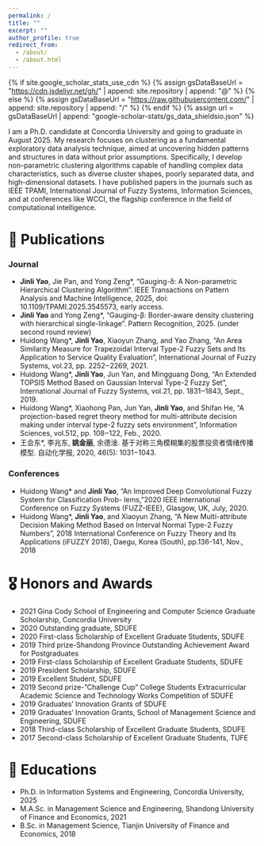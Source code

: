 ```yaml
---
permalink: /
title: ""
excerpt: ""
author_profile: true
redirect_from: 
  - /about/
  - /about.html
---
```


{% if site.google_scholar_stats_use_cdn %}
{% assign gsDataBaseUrl = "https://cdn.jsdelivr.net/gh/" | append: site.repository | append: "@" %}
{% else %}
{% assign gsDataBaseUrl = "https://raw.githubusercontent.com/" | append: site.repository | append: "/" %}
{% endif %}
{% assign url = gsDataBaseUrl | append: "google-scholar-stats/gs_data_shieldsio.json" %}

<span class='anchor' id='about-me'></span>

I am a Ph.D. candidate at Concordia University and going to graduate in August 2025. My research focuses on clustering as a fundamental exploratory data analysis technique, aimed at uncovering hidden patterns and structures in data without prior assumptions. Specifically, I develop non-parametric clustering algorithms capable of handling complex data characteristics, such as diverse cluster shapes, poorly separated data, and high-dimensional datasets. I have published papers in the journals such as IEEE TPAMI, International Journal of Fuzzy Systems, Information Sciences, and at conferences like WCCI, the flagship conference in the field of computational intelligence.

# 📝 Publications 

### Journal

- **Jinli Yao**, Jie Pan, and Yong Zeng*, “Gauging-δ: A Non-parametric Hierarchical Clustering Algorithm”.
  IEEE Transactions on Pattern Analysis and Machine Intelligence, 2025, doi: 10.1109/TPAMI.2025.3545573,
  early access.
- **Jinli Yao** and Yong Zeng*, “Gauging-β: Border-aware density clustering with hierarchical single-linkage”.
  Pattern Recognition, 2025. (under second round review)
- Huidong Wang*, **Jinli Yao**, Xiaoyun Zhang, and Yao Zhang, “An Area Similarity Measure for Trapezoidal
  Interval Type-2 Fuzzy Sets and Its Application to Service Quality Evaluation”, International Journal of
  Fuzzy Systems, vol.23, pp. 2252‒2269, 2021. 
- Huidong Wang*, **Jinli Yao**, Jun Yan, and Mingguang Dong, “An Extended TOPSIS Method Based on
  Gaussian Interval Type-2 Fuzzy Set”, International Journal of Fuzzy Systems, vol.21, pp. 1831‒1843,
  Sept., 2019.
- Huidong Wang*, Xiaohong Pan, Jun Yan, **Jinli Yao**, and Shifan He, “A projection-based regret theory
  method for multi-attribute decision making under interval type-2 fuzzy sets environment”, Information
  Sciences, vol.512, pp. 108‒122, Feb., 2020.
- 王会东*, 李兆东, **姚金丽**, 余德淦. 基于对称三角模糊集的股票投资者情绪传播模型. 自动化学报,
  2020, 46(5): 1031−1043.

### Conferences

- Huidong Wang* and **Jinli Yao**, “An Improved Deep Convolutional Fuzzy System for Classification Prob-
  lems,”2020 IEEE International Conference on Fuzzy Systems (FUZZ-IEEE), Glasgow, UK, July, 2020.
- Huidong Wang*, **Jinli Yao**, and Xiaoyun Zhang, “A New Multi-attribute Decision Making Method Based
  on Interval Normal Type-2 Fuzzy Numbers”, 2018 International Conference on Fuzzy Theory and Its
  Applications (iFUZZY 2018), Daegu, Korea (South), pp.136-141, Nov., 2018

# 🎖 Honors and Awards
- 2021 Gina Cody School of Engineering and Computer Science Graduate Scholarship, Concordia University 
- 2020 Outstanding graduate, SDUFE
- 2020 First-class Scholarship of Excellent Graduate Students, SDUFE
- 2019 Third prize-Shandong Province Outstanding Achievement Award for Postgraduates
- 2019 First-class Scholarship of Excellent Graduate Students, SDUFE
- 2019 President Scholarship, SDUFE
- 2019 Excellent Student, SDUFE
- 2019 Second prize-”Challenge Cup” College Students Extracurricular Academic Science and Technology Works Competition of SDUFE
- 2019 Graduates’ Innovation Grants of SDUFE
- 2019 Graduates’ Innovation Grants, School of Management Science and Engineering, SDUFE
- 2018 Third-class Scholarship of Excellent Graduate Students, SDUFE
- 2017 Second-class Scholarship of Excellent Graduate Students, TUFE

# 📖 Educations
-  Ph.D. in Information Systems and Engineering, Concordia University, 2025
-  M.A.Sc. in Management Science and Engineering, Shandong University of Finance and Economics, 2021
-  B.Sc. in Management Science, Tianjin University of Finance and Economics, 2018
